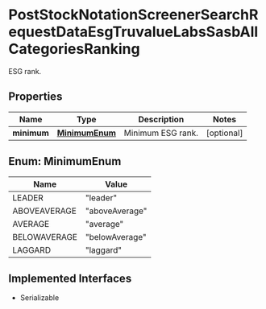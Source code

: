 

# PostStockNotationScreenerSearchRequestDataEsgTruvalueLabsSasbAllCategoriesRanking

ESG rank.

## Properties

Name | Type | Description | Notes
------------ | ------------- | ------------- | -------------
**minimum** | [**MinimumEnum**](#MinimumEnum) | Minimum ESG rank. |  [optional]



## Enum: MinimumEnum

Name | Value
---- | -----
LEADER | &quot;leader&quot;
ABOVEAVERAGE | &quot;aboveAverage&quot;
AVERAGE | &quot;average&quot;
BELOWAVERAGE | &quot;belowAverage&quot;
LAGGARD | &quot;laggard&quot;


## Implemented Interfaces

* Serializable


